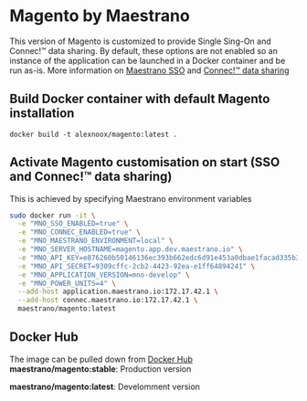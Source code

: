 # Magento by Maestrano
This version of Magento is customized to provide Single Sing-On and Connec!™ data sharing. By default, these options are not enabled so an instance of the application can be launched in a Docker container and be run as-is.
More information on [Maestrano SSO](https://maestrano.com) and [Connec!™ data sharing](https://maestrano.com/connec)

## Build Docker container with default Magento installation
`docker build -t alexnoox/magento:latest .`

## Activate Magento customisation on start (SSO and Connec!™ data sharing)
This is achieved by specifying Maestrano environment variables

```bash
sudo docker run -it \
  -e "MNO_SSO_ENABLED=true" \
  -e "MNO_CONNEC_ENABLED=true" \
  -e "MNO_MAESTRANO_ENVIRONMENT=local" \
  -e "MNO_SERVER_HOSTNAME=magento.app.dev.maestrano.io" \
  -e "MNO_API_KEY=e876260b50146136ec393b662edc6d91e453a0dbae1facad335b33fb763ead99" \
  -e "MNO_API_SECRET=9309cffc-2cb2-4423-92ea-e1ff64894241" \
  -e "MNO_APPLICATION_VERSION=mno-develop" \
  -e "MNO_POWER_UNITS=4" \
  --add-host application.maestrano.io:172.17.42.1 \
  --add-host connec.maestrano.io:172.17.42.1 \
  maestrano/magento:latest
 ```

## Docker Hub
The image can be pulled down from [Docker Hub](https://registry.hub.docker.com/u/maestrano/magento/)
**maestrano/magento:stable**: Production version

**maestrano/magento:latest**: Develomment version
